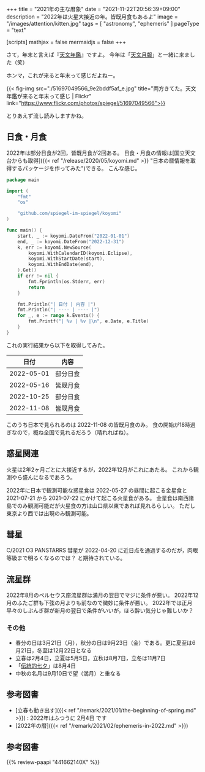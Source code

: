 +++
title = "2021年の主な暦象"
date =  "2021-11-22T20:56:39+09:00"
description = "2022年は火星大接近の年。皆既月食もあるよ"
image = "/images/attention/kitten.jpg"
tags = [ "astronomy", "ephemeris" ]
pageType = "text"

[scripts]
  mathjax = false
  mermaidjs = false
+++


さて，年末と言えば『[天文年鑑](https://www.amazon.co.jp/dp/441662140X?tag=baldandersinf-22&linkCode=ogi&th=1&psc=1)』ですよ。
今年は「[天文月報](https://www.asj.or.jp/jp/activities/geppou/ "天文月報 - 公益社団法人 日本天文学会")」と一緒に来ました（笑）

ホンマ，これが来ると年末って感じだよねー。

{{< fig-img src="./51697049566_9e2bddf5af_e.jpg" title="両方きてた。天文年鑑が来ると年末って感じ | Flickr" link="https://www.flickr.com/photos/spiegel/51697049566">}}

とりあえず流し読みしますかね。

## 日食・月食

2022年は部分日食が2回，皆既月食が2回ある。
日食・月食の情報は[国立天文台からも取得]({{< ref "/release/2020/05/koyomi.md" >}} "日本の暦情報を取得するパッケージを作ってみた")できる。
こんな感じ。

```go
package main

import (
    "fmt"
    "os"

    "github.com/spiegel-im-spiegel/koyomi"
)

func main() {
    start, _ := koyomi.DateFrom("2022-01-01")
    end, _ := koyomi.DateFrom("2022-12-31")
    k, err := koyomi.NewSource(
        koyomi.WithCalendarID(koyomi.Eclipse),
        koyomi.WithStartDate(start),
        koyomi.WithEndDate(end),
    ).Get()
    if err != nil {
        fmt.Fprintln(os.Stderr, err)
        return
    }

    fmt.Println("| 日付 | 内容 |")
    fmt.Println("| ---- | ---- |")
    for _, e := range k.Events() {
        fmt.Printf("| %v | %v |\n", e.Date, e.Title)
    }
}
```

これの実行結果から以下を取得してみた。

| 日付 | 内容 |
| ---- | ---- |
| 2022-05-01 | 部分日食 |
| 2022-05-16 | 皆既月食 |
| 2022-10-25 | 部分日食 |
| 2022-11-08 | 皆既月食 |

このうち日本で見られるのは 2022-11-08 の皆既月食のみ。
食の開始が18時過ぎなので，概ね全国で見れるだろう（晴れればね）。

## 惑星関連

火星は2年2ヶ月ごとに大接近するが，2022年12月がこれにあたる。
これから観測やら盛んになるであろう。

2022年に日本で観測可能な惑星食は 2022-05-27 の昼間に起こる金星食と 2021-07-21 から 2021-07-22 にかけて起こる火星食がある。
金星食は南西諸島でのみ観測可能だが火星食の方は山口県以東であれば見れるらしい。
ただし東京より西では出現のみ観測可能。

## 彗星

C/2021 O3 PANSTARRS 彗星が 2022-04-20 に近日点を通過するのだが，肉眼等級まで明るくなるのでは？ と期待されている。

## 流星群

2022年8月のペルセウス座流星群は満月の翌日でマジに条件が悪い。
2022年12月のふたご群も下弦の月よりも前なので微妙に条件が悪い。
2022年では正月早々のしぶんぎ群が新月の翌日で条件がいいが，ほろ酔い気分じゃ難しいか？

### その他

- 春分の日は3月21日（月），秋分の日は9月23日（金）である。更に夏至は6月21日，冬至は12月22日となる
- 立春は2月4日，立夏は5月5日，立秋は8月7日，立冬は11月7日
- 「[伝統的七夕](https://www.nao.ac.jp/faq/a0310.html "質問3-10）伝統的七夕について教えて | 国立天文台")」は8月4日
- 中秋の名月は9月10日で望（満月）と重なる

## 参考図書

- [立春も動き出す]({{< ref "/remark/2021/01/the-beginning-of-spring.md" >}}) : 2022年はふつうに 2月4日 です
- [2022年の暦]({{< ref "/remark/2021/02/ephemeris-in-2022.md" >}})

## 参考図書

{{% review-paapi "441662140X" %}} <!-- 天文年鑑 2022年版 -->

